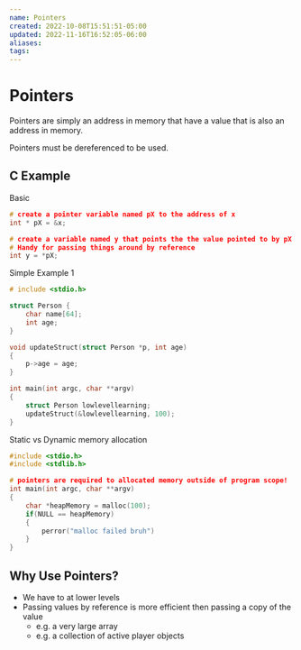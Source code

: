 ```yaml
---
name: Pointers
created: 2022-10-08T15:51:51-05:00
updated: 2022-11-16T16:52:05-06:00
aliases: 
tags: 
---
```

# Pointers

Pointers are simply an address in memory that have a value that is also an address in memory.

Pointers must be dereferenced to be used.

## C Example

Basic
```c
# create a pointer variable named pX to the address of x
int * pX = &x;

# create a variable named y that points the the value pointed to by pX 
# Handy for passing things around by reference
int y = *pX;
```

Simple Example 1
```c
# include <stdio.h>

struct Person {
	char name[64];
	int age;
}

void updateStruct(struct Person *p, int age)
{
	p->age = age;
}

int main(int argc, char **argv)
{
	struct Person lowlevellearning;
	updateStruct(&lowlevellearning, 100);
}
```

Static vs Dynamic memory allocation
```c
#include <stdio.h>
#include <stdlib.h>

# pointers are required to allocated memory outside of program scope!
int main(int argc, char **argv)
{
	char *heapMemory = malloc(100);
	if(NULL == heapMemory)
	{
		perror("malloc failed bruh")
	}
}
```

## Why Use Pointers?
- We have to at lower levels
- Passing values by reference is more efficient then passing a copy of the value
	- e.g. a very large array
	- e.g. a collection of active player objects
